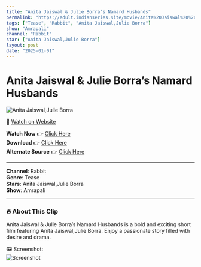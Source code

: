 ```yaml
---
title: "Anita Jaiswal & Julie Borra’s Namard Husbands"
permalink: "https://adult.indianseries.site/movie/Anita%20Jaiswal%20%26%20Julie%20Borra%E2%80%99s%20Namard%20Husbands"
tags: ["Tease", "Rabbit", "Anita Jaiswal,Julie Borra"]
show: "Amrapali"
channel: "Rabbit"
star: ["Anita Jaiswal,Julie Borra"]
layout: post
date: "2025-01-01"
---
```


# Anita Jaiswal & Julie Borra’s Namard Husbands

![Anita Jaiswal,Julie Borra](https://shorts.desisins.com/wp-content/uploads/2024/05/Anita-Jaiswal-Julie-Borra-Amrapali-Rabbit-DesiSins.com_.jpg)

🔗 [Watch on Website](https://adult.indianseries.site/movie/Anita%20Jaiswal%20%26%20Julie%20Borra%E2%80%99s%20Namard%20Husbands)

**Watch Now** 👉 [Click Here](https://adult.indianseries.site/movie/Anita%20Jaiswal%20%26%20Julie%20Borra%E2%80%99s%20Namard%20Husbands)  
**Download** 👉 [Click Here](https://adult.indianseries.site/movie/Anita%20Jaiswal%20%26%20Julie%20Borra%E2%80%99s%20Namard%20Husbands)  
**Alternate Source** 👉 [Click Here](https://adult.indianseries.site/movie/Anita%20Jaiswal%20%26%20Julie%20Borra%E2%80%99s%20Namard%20Husbands)

---

**Channel**: Rabbit  
**Genre**: Tease  
**Stars**: Anita Jaiswal,Julie Borra  
**Show**: Amrapali

---

### 🔥 About This Clip

Anita Jaiswal & Julie Borra’s Namard Husbands is a bold and exciting short film featuring Anita Jaiswal,Julie Borra. Enjoy a passionate story filled with desire and drama.
 
🖼️ Screenshot:  
![Screenshot](https://shorts.desisins.com/wp-content/uploads/2024/05/Anita-Jaiswal-Julie-Borra-Amrapali-Rabbit-DesiSins.com_.jpg)

